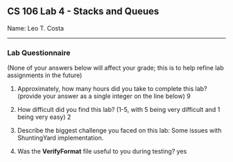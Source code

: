 ## CS 106 Lab 4 - Stacks and Queues

Name: Leo T. Costa

---

### Lab Questionnaire

(None of your answers below will affect your grade; this is to help refine lab
assignments in the future)

1. Approximately, how many hours did you take to complete this lab? (provide
  your answer as a single integer on the line below)
  9

2. How difficult did you find this lab? (1-5, with 5 being very difficult and 1
  being very easy)
  2

3. Describe the biggest challenge you faced on this lab:
  Some issues with ShuntingYard implementation.

4. Was the **VerifyFormat** file useful to you during testing?
  yes
